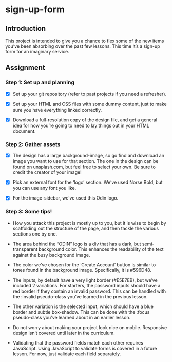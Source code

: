 # sign-up-form

## Introduction

This project is intended to give you a chance to flex some of the new items you’ve been absorbing over the past few lessons. This time it’s a sign-up form for an imaginary service.

## Assignment

### Step 1: Set up and planning

- [x] Set up your git repository (refer to past projects if you need a refresher).

- [x] Set up your HTML and CSS files with some dummy content, just to make sure you have everything linked correctly.

- [x] Download a full-resolution copy of the design file, and get a general idea for how you’re going to need to lay things out in your HTML document.

### Step 2: Gather assets

- [x] The design has a large background-image, so go find and download an image you want to use for that section. The one in the design can be found on unsplash.com, but feel free to select your own. Be sure to credit the creator of your image!

- [x] Pick an external font for the ‘logo’ section. We’ve used Norse Bold, but you can use any font you like.

- [x] For the image-sidebar, we’ve used this Odin logo.

### Step 3: Some tips!

- How you attack this project is mostly up to you, but it is wise to begin by scaffolding out the structure of the page, and then tackle the various sections one by one.

- The area behind the “ODIN” logo is a div that has a dark, but semi-transparent background color. This enhances the readability of the text against the busy background image.

- The color we’ve chosen for the ‘Create Account’ button is similar to tones found in the background image. Specifically, it is #596D48.

- The inputs, by default have a very light border (#E5E7EB), but we’ve included 2 variations. For starters, the password inputs should have a red border if they contain an invalid password. This can be handled with the :invalid pseudo-class you’ve learned in the previous lesson.

- The other variation is the selected input, which should have a blue border and subtle box-shadow. This can be done with the :focus pseudo-class you’ve learned about in an earlier lesson.

- Do not worry about making your project look nice on mobile. Responsive design isn’t covered until later in the curriculum.

- Validating that the password fields match each other requires JavaScript. Using JavaScript to validate forms is covered in a future lesson. For now, just validate each field separately.